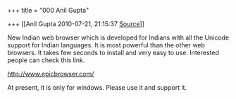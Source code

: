 +++
title = "000 Anil Gupta"

+++
[[Anil Gupta	2010-07-21, 21:15:37 [Source](https://groups.google.com/g/bvparishat/c/UQuet_o8_Dw)]]



  
New Indian web browser which is developed for Indians with all the Unicode support for Indian languages. It is most powerful than the other web browsers. It takes few seconds to install and very easy to use. Interested people can check this link.  
  
<http://www.epicbrowser.com/>  
  
At present, it is only for windows. Please use it and support it.  
  
  

